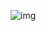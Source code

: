 ![img](https://user-images.githubusercontent.com/5884000/54194583-dfc0b680-44bc-11e9-9563-ab199f5c47b4.png)
